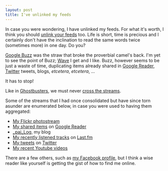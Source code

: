 ```yaml
---
layout: post
title: I've unlinked my feeds
---
```


In case you were wondering, I have unlinked my feeds. For what it's worth, I
think you should
[unlink your feeds](http://unlinkyourfeeds.tumblr.com/post/387644253/a-manifesto) too.
Life is short, time is precious and I certainly don't have the inclination to
read the same words twice (sometimes more) in one day. Do you?


[Google Buzz](http://www.google.com/buzz) was the straw that broke
the proverbial camel's back. I'm yet to see the point of Buzz;
[Wave](http://wave.google.com/) I get and I like. Buzz, however seems
to be just a waste of time, duplicating items already shared in
[Google Reader](http://www.google.com/reader/),
[Twitter](http://twitter.com/) tweets,
blogs, _etcetera_, _etcetera_, ...


It has to stop!


Like in [Ghostbusters](http://www.imdb.com/title/tt0087332/), we must
never [cross the streams](http://youtu.be/VjZP7jIR40w).


Some of the streams that I had once consolidated but have since torn asunder are
enumerated below, in case you were used to having them aggregated:

- [My Flickr photostream](http://flickr.com/photos/johnsyweb/)
- [My shared items](http://google.com/reader/shared/johnsyweb) on [Google Reader](http://www.google.com/reader/)
- [_paj_Log](http://johnsy.com/blog/), my blog
- [My recently listened tracks](http://last.fm/user/johnsyweb) on [Last.fm](http://last.fm/)
- [My tweets](http://twitter.com/johnsyweb/) on [Twitter](http://twitter.com/)
- [My recent Youtube videos](http://youtube.com/user/johnsyweb)

There are a few others, such as [my Facebook
profile](http://www.facebook.com/johnsyweb), but I think a wise reader like
yourself is getting the gist of how to find me online.
